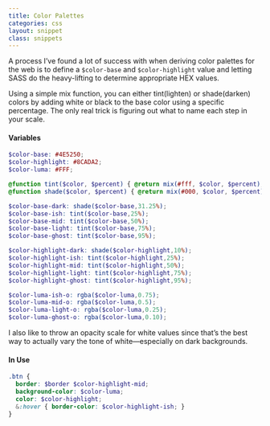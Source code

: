 ```yaml
---
title: Color Palettes
categories: css
layout: snippet
class: snippets
---
```


A process I’ve found a lot of success with when deriving color palettes for the web is to define a `$color-base` and `$color-highlight` value and letting SASS do the heavy-lifting to determine appropriate HEX values.

Using a simple mix function, you can either tint(lighten) or shade(darken) colors by adding white or black to the base color using a specific percentage. The only real trick is figuring out what to name each step in your scale.

#### Variables
``` scss
$color-base: #4E5250;
$color-highlight: #8CADA2;
$color-luma: #FFF;

@function tint($color, $percent) { @return mix(#fff, $color, $percent); }
@function shade($color, $percent) { @return mix(#000, $color, $percent); }

$color-base-dark: shade($color-base,31.25%);
$color-base-ish: tint($color-base,25%);
$color-base-mid: tint($color-base,50%);
$color-base-light: tint($color-base,75%);
$color-base-ghost: tint($color-base,95%);

$color-highlight-dark: shade($color-highlight,10%);
$color-highlight-ish: tint($color-highlight,25%);
$color-highlight-mid: tint($color-highlight,50%);
$color-highlight-light: tint($color-highlight,75%);
$color-highlight-ghost: tint($color-highlight,95%);

$color-luma-ish-o: rgba($color-luma,0.75);
$color-luma-mid-o: rgba($color-luma,0.5);
$color-luma-light-o: rgba($color-luma,0.25);
$color-luma-ghost-o: rgba($color-luma,0.10);
```

I also like to throw an opacity scale for white values since that’s the best way to actually vary the tone of white—especially on dark backgrounds.

#### In Use

``` scss
.btn {
  border: $border $color-highlight-mid;
  background-color: $color-luma;
  color: $color-highlight;
  &:hover { border-color: $color-highlight-ish; }
}
```